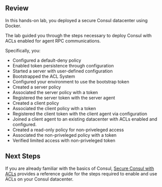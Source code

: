 ## Review

In this hands-on lab, you deployed a secure Consul datacenter using Docker.

The lab guided you through the steps necessary to deploy Consul with ACLs enabled for agent RPC communications.

Specifically, you:

- Configured a default-deny policy
- Enabled token persistence through configuration
- Started a server with user-defined configuration
- Bootstrapped the ACL System
- Configured your environment to use the bootstrap token
- Created a server policy
- Associated the server policy with a token
- Registered the server token with the server agent
- Created a client policy
- Associated the client policy with a token
- Registered the client token with the client agent via configuration
- Joined a client agent to an existing datacenter with ACLs enabled and configured.
- Created a read-only policy for non-priveleged access
- Associated the non-priveleged policy with a token
- Verified limited access with non-priveleged token

## Next Steps

If you are already familiar with the basics of Consul, [Secure Consul with ACLs](https://learn.hashicorp.com/consul/security-networking/production-acls) provides a reference guide for the steps required to enable and use ACLs on your Consul datacenter.
